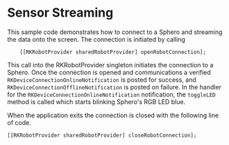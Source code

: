# Sensor Streaming

This sample code demonstrates how to connect to a Sphero and streaming the data onto the screen.
The connection is initiated by calling 

        [[RKRobotProvider sharedRobotProvider] openRobotConnection];        

This call into the RKRobotProvider singleton initiates the connection to a Sphero. Once the connection is opened and communications a verified ``RKDeviceConnectionOnlineNotification`` is posted for success, and ``RKDeviceConnectionOfflineNotification`` is posted on failure. In the handler for the ``RKDeviceConnectionOnlineNotification`` notification, the `toggleLED` method is called which starts blinking Sphero's RGB LED blue.






When the application exits the connection is closed with the following line of code.

    [[RKRobotProvider sharedRobotProvider] closeRobotConnection];






